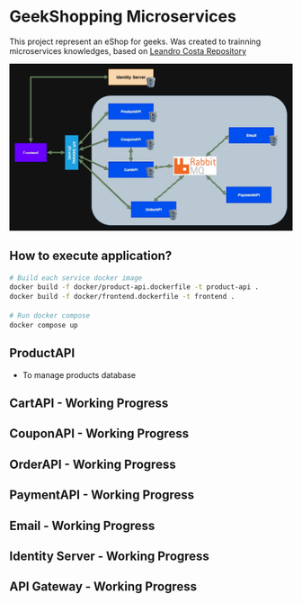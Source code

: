 # GeekShopping Microservices

This project represent an eShop for geeks. Was created to trainning microservices knowledges, based on [Leandro Costa Repository](https://github.com/leandrocgsi/erudio-microservices-dotnet6)

![Microservices Architecture](microservices_architecture.jpg)

## How to execute application?

```bash
# Build each service docker image
docker build -f docker/product-api.dockerfile -t product-api .
docker build -f docker/frontend.dockerfile -t frontend .

# Run docker compose
docker compose up
```


## ProductAPI

- To manage products database

## CartAPI - Working Progress

## CouponAPI - Working Progress

## OrderAPI - Working Progress

## PaymentAPI - Working Progress

## Email - Working Progress

## Identity Server - Working Progress

## API Gateway - Working Progress